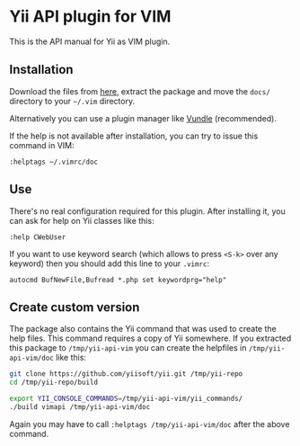 # Yii API plugin for VIM

This is the API manual for Yii as VIM plugin.

## Installation

Download the files from [here](https://github.com/mikehaertl/yii-api-vim/tags),
extract the package and move the `docs/` directory to your `~/.vim` directory.

Alternatively you can use a plugin manager like [Vundle](https://github.com/gmarik/vundle) (recommended).

If the help is not available after installation, you can try to issue this command in VIM:

```vim
:helptags ~/.vimrc/doc
```

## Use

There's no real configuration required for this plugin. After installing it, you can
ask for help on Yii classes like this:

```vim
:help CWebUser
```

If you want to use keyword search (which allows to press `<S-k>` over any keyword)
then you should add this line to your `.vimrc`:

```vim
autocmd BufNewFile,Bufread *.php set keywordprg="help"
```

## Create custom version

The package also contains the Yii command that was used to create the help files.
This command requires a copy of Yii somewhere. If you extracted this package to
`/tmp/yii-api-vim` you can create the helpfiles in `/tmp/yii-api-vim/doc` like this:

```sh
git clone https://github.com/yiisoft/yii.git /tmp/yii-repo
cd /tmp/yii-repo/build

export YII_CONSOLE_COMMANDS=/tmp/yii-api-vim/yii_commands/
./build vimapi /tmp/yii-api-vim/doc
```

Again you may have to call `:helptags /tmp/yii-api-vim/doc` after the above command.
